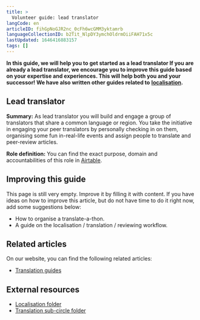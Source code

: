 ```yaml
---
title: >
  Volunteer guide: lead translator
langCode: en
articleID: fihGpNoGJR2nc_0cFh6wcGMM3yktamrb
languageCollectionID: b2Tit_NlpDY3ymchOldrmOiiFAH71x5c
lastUpdated: 1646416883157
tags: []
---
```


**In this guide, we will help you to get started as a lead translator If you are already a lead translator, we encourage you to improve this guide based on your expertise and experiences. This will help both you and your successor! We have also written other guides related to** [**localisation**](/support/localisation)**.**

## Lead translator

**Summary:** As lead translator you will build and engage a group of translators that share a common language or region. You take the initiative in engaging your peer translators by personally checking in on them, organising some fun in-real-life events and assign people to translate and peer-review articles.

**Role definition:** You can find the exact purpose, domain and accountabilities of this role in [Airtable](https://airtable.com/shr6GqOJ7587fNbEn/tbloV4g8loVisebVz/viwcTSIOwzDuE9XBn/recEvF60ALJ8P35UT).

## Improving this guide

This page is still very empty. Improve it by filling it with content. If you have ideas on how to improve this article, but do not have time to do it right now, add some suggestions below:

-   How to organise a translate-a-thon.
-   A guide on the localisation / translation / reviewing workflow.

## Related articles

On our website, you can find the following related articles:

-   [Translation guides](/support/localisation/translate)

## External resources

-   [Localisation folder](https://drive.google.com/drive/folders/1VYanhnyFSG9KxrgQrv2UuHuUKx2NIyoK?usp=sharing)
-   [Translation sub-circle folder](https://drive.google.com/drive/folders/102AkV0725MQQKluf00uYHkS6wzjinhws?usp=sharing)
